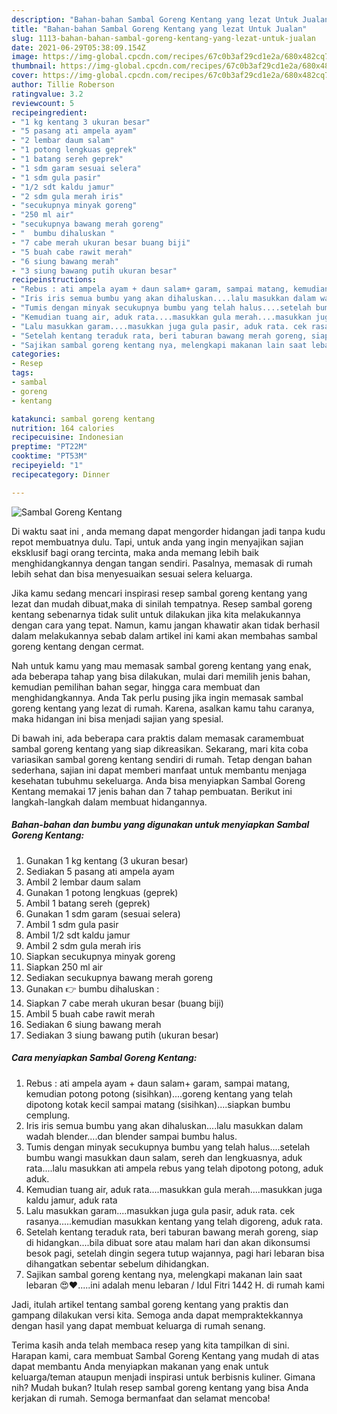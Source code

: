 ```yaml
---
description: "Bahan-bahan Sambal Goreng Kentang yang lezat Untuk Jualan"
title: "Bahan-bahan Sambal Goreng Kentang yang lezat Untuk Jualan"
slug: 1113-bahan-bahan-sambal-goreng-kentang-yang-lezat-untuk-jualan
date: 2021-06-29T05:38:09.154Z
image: https://img-global.cpcdn.com/recipes/67c0b3af29cd1e2a/680x482cq70/sambal-goreng-kentang-foto-resep-utama.jpg
thumbnail: https://img-global.cpcdn.com/recipes/67c0b3af29cd1e2a/680x482cq70/sambal-goreng-kentang-foto-resep-utama.jpg
cover: https://img-global.cpcdn.com/recipes/67c0b3af29cd1e2a/680x482cq70/sambal-goreng-kentang-foto-resep-utama.jpg
author: Tillie Roberson
ratingvalue: 3.2
reviewcount: 5
recipeingredient:
- "1 kg kentang 3 ukuran besar"
- "5 pasang ati ampela ayam"
- "2 lembar daum salam"
- "1 potong lengkuas geprek"
- "1 batang sereh geprek"
- "1 sdm garam sesuai selera"
- "1 sdm gula pasir"
- "1/2 sdt kaldu jamur"
- "2 sdm gula merah iris"
- "secukupnya minyak goreng"
- "250 ml air"
- "secukupnya bawang merah goreng"
- "  bumbu dihaluskan "
- "7 cabe merah ukuran besar buang biji"
- "5 buah cabe rawit merah"
- "6 siung bawang merah"
- "3 siung bawang putih ukuran besar"
recipeinstructions:
- "Rebus : ati ampela ayam + daun salam+ garam, sampai matang, kemudian potong potong (sisihkan)....goreng kentang yang telah dipotong kotak kecil sampai matang (sisihkan)....siapkan bumbu cemplung."
- "Iris iris semua bumbu yang akan dihaluskan....lalu masukkan dalam wadah blender....dan blender sampai bumbu halus."
- "Tumis dengan minyak secukupnya bumbu yang telah halus....setelah bumbu wangi masukkan daun salam, sereh dan lengkuasnya, aduk rata....lalu masukkan ati ampela rebus yang telah dipotong potong, aduk aduk."
- "Kemudian tuang air, aduk rata....masukkan gula merah....masukkan juga kaldu jamur, aduk rata"
- "Lalu masukkan garam....masukkan juga gula pasir, aduk rata. cek rasanya.....kemudian masukkan kentang yang telah digoreng, aduk rata."
- "Setelah kentang teraduk rata, beri taburan bawang merah goreng, siap di hidangkan....bila dibuat sore atau malam hari dan akan dikonsumsi besok pagi, setelah dingin segera tutup wajannya, pagi hari lebaran bisa dihangatkan sebentar sebelum dihidangkan."
- "Sajikan sambal goreng kentang nya, melengkapi makanan lain saat lebaran 😍❤.....ini adalah menu lebaran / Idul Fitri 1442 H. di rumah kami"
categories:
- Resep
tags:
- sambal
- goreng
- kentang

katakunci: sambal goreng kentang 
nutrition: 164 calories
recipecuisine: Indonesian
preptime: "PT22M"
cooktime: "PT53M"
recipeyield: "1"
recipecategory: Dinner

---
```



![Sambal Goreng Kentang](https://img-global.cpcdn.com/recipes/67c0b3af29cd1e2a/680x482cq70/sambal-goreng-kentang-foto-resep-utama.jpg)

Di waktu  saat ini , anda memang dapat mengorder hidangan jadi tanpa kudu repot membuatnya dulu. Tapi, untuk anda yang ingin menyajikan sajian eksklusif bagi orang tercinta, maka anda memang lebih baik menghidangkannya dengan tangan sendiri. Pasalnya, memasak di rumah lebih sehat dan bisa menyesuaikan sesuai selera keluarga.

Jika kamu sedang mencari inspirasi resep sambal goreng kentang yang lezat dan mudah dibuat,maka di sinilah tempatnya. Resep sambal goreng kentang  sebenarnya tidak sulit untuk dilakukan jika kita melakukannya dengan cara yang tepat. Namun, kamu jangan khawatir akan tidak berhasil dalam melakukannya 
sebab dalam artikel ini kami akan membahas sambal goreng kentang dengan cermat.  



Nah untuk kamu yang mau memasak sambal goreng kentang yang enak, ada beberapa tahap yang bisa dilakukan, mulai dari memilih jenis bahan, kemudian pemilihan bahan segar, hingga cara membuat dan menghidangkannya. Anda Tak perlu pusing jika ingin memasak sambal goreng kentang yang lezat di rumah. Karena, asalkan kamu  tahu caranya, maka hidangan ini bisa menjadi sajian yang spesial.

Di bawah ini, ada beberapa cara praktis  dalam memasak caramembuat sambal goreng kentang yang siap dikreasikan. Sekarang, mari kita coba variasikan sambal goreng kentang sendiri di rumah. Tetap dengan bahan sederhana, sajian ini dapat memberi manfaat untuk membantu menjaga kesehatan tubuhmu sekeluarga. Anda bisa menyiapkan Sambal Goreng Kentang memakai 17 jenis bahan dan 7 tahap pembuatan. Berikut ini langkah-langkah dalam membuat hidangannya.

<!--inarticleads1-->

##### Bahan-bahan dan bumbu yang digunakan untuk menyiapkan Sambal Goreng Kentang:

1. Gunakan 1 kg kentang (3 ukuran besar)
1. Sediakan 5 pasang ati ampela ayam
1. Ambil 2 lembar daum salam
1. Gunakan 1 potong lengkuas (geprek)
1. Ambil 1 batang sereh (geprek)
1. Gunakan 1 sdm garam (sesuai selera)
1. Ambil 1 sdm gula pasir
1. Ambil 1/2 sdt kaldu jamur
1. Ambil 2 sdm gula merah iris
1. Siapkan secukupnya minyak goreng
1. Siapkan 250 ml air
1. Sediakan secukupnya bawang merah goreng
1. Gunakan  👉 bumbu dihaluskan :
1. Siapkan 7 cabe merah ukuran besar (buang biji)
1. Ambil 5 buah cabe rawit merah
1. Sediakan 6 siung bawang merah
1. Sediakan 3 siung bawang putih (ukuran besar)




<!--inarticleads2-->

##### Cara menyiapkan Sambal Goreng Kentang:

1. Rebus : ati ampela ayam + daun salam+ garam, sampai matang, kemudian potong potong (sisihkan)....goreng kentang yang telah dipotong kotak kecil sampai matang (sisihkan)....siapkan bumbu cemplung.
1. Iris iris semua bumbu yang akan dihaluskan....lalu masukkan dalam wadah blender....dan blender sampai bumbu halus.
1. Tumis dengan minyak secukupnya bumbu yang telah halus....setelah bumbu wangi masukkan daun salam, sereh dan lengkuasnya, aduk rata....lalu masukkan ati ampela rebus yang telah dipotong potong, aduk aduk.
1. Kemudian tuang air, aduk rata....masukkan gula merah....masukkan juga kaldu jamur, aduk rata
1. Lalu masukkan garam....masukkan juga gula pasir, aduk rata. cek rasanya.....kemudian masukkan kentang yang telah digoreng, aduk rata.
1. Setelah kentang teraduk rata, beri taburan bawang merah goreng, siap di hidangkan....bila dibuat sore atau malam hari dan akan dikonsumsi besok pagi, setelah dingin segera tutup wajannya, pagi hari lebaran bisa dihangatkan sebentar sebelum dihidangkan.
1. Sajikan sambal goreng kentang nya, melengkapi makanan lain saat lebaran 😍❤.....ini adalah menu lebaran / Idul Fitri 1442 H. di rumah kami




Jadi, itulah artikel tentang  sambal goreng kentang  yang praktis dan gampang dilakukan versi kita. Semoga anda dapat mempraktekkannya dengan hasil yang dapat membuat keluarga di rumah senang. 

Terima kasih anda telah membaca resep yang kita tampilkan di sini. Harapan kami, cara membuat  Sambal Goreng Kentang yang mudah di atas dapat membantu Anda menyiapkan makanan yang enak untuk keluarga/teman ataupun menjadi inspirasi untuk berbisnis kuliner. Gimana nih? Mudah bukan? Itulah resep sambal goreng kentang yang bisa Anda kerjakan di rumah. Semoga bermanfaat dan selamat mencoba!

